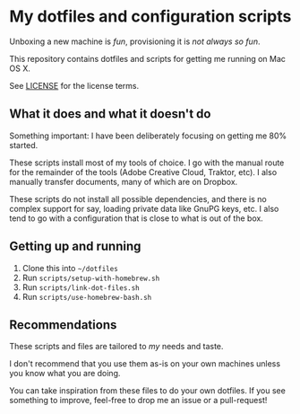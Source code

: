 # My dotfiles and configuration scripts

Unboxing a new machine is _fun_, provisioning it is _not always so fun_.

This repository contains dotfiles and scripts for getting me running on Mac OS X.

See [LICENSE](LICENSE) for the license terms.

## What it does and what it doesn't do

Something important: I have been deliberately focusing on getting me 80% started.

These scripts install most of my tools of choice.
I go with the manual route for the remainder of the tools (Adobe Creative Cloud, Traktor, etc).
I also manually transfer documents, many of which are on Dropbox.

These scripts do not install all possible dependencies, and there is no complex support for say, loading private data like GnuPG keys, etc.
I also tend to go with a configuration that is close to what is out of the box.

## Getting up and running

1. Clone this into `~/dotfiles`
2. Run `scripts/setup-with-homebrew.sh`
3. Run `scripts/link-dot-files.sh`
4. Run `scripts/use-homebrew-bash.sh`

## Recommendations

These scripts and files are tailored to _my_ needs and taste.

I don't recommend that you use them as-is on your own machines unless you know what you are doing.

You can take inspiration from these files to do your own dotfiles.
If you see something to improve, feel-free to drop me an issue or a pull-request!
